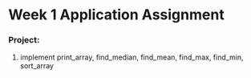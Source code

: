 # Week 1 Application Assignment


### Project: 
  1. implement print_array, find_median, find_mean, find_max, find_min, sort_array


